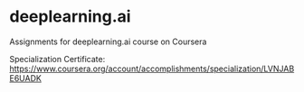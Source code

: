 # deeplearning.ai
Assignments for deeplearning.ai course on Coursera

Specialization Certificate:
https://www.coursera.org/account/accomplishments/specialization/LVNJABE6UADK
